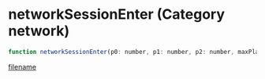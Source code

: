 # networkSessionEnter (Category network)

```js
function networkSessionEnter(p0: number, p1: number, p2: number, maxPlayers: int, p4: number, p5: number): number
```

[filename](networkSessionEnter_m.md ':include')